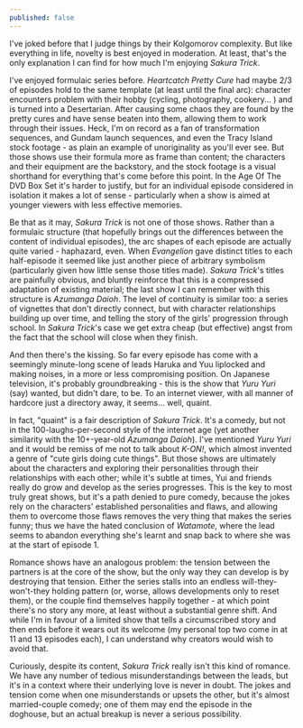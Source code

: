 ```yaml
---
published: false
---
```


I've joked before that I judge things by their Kolgomorov complexity. But like everything in life, novelty is best enjoyed in moderation. At least, that's the only explanation I can find for how much I'm enjoying *Sakura Trick*.

I've enjoyed formulaic series before. *Heartcatch Pretty Cure* had maybe 2/3 of episodes hold to the same template (at least until the final arc): character encounters problem with their hobby (cycling, photography, cookery... ) and is turned into a Desertarian. After causing some chaos they are found by the pretty cures and have sense beaten into them, allowing them to work through their issues. Heck, I'm on record as a fan of transformation sequences, and Gundam launch sequences, and even the Tracy Island stock footage - as plain an example of unoriginality as you'll ever see. But those shows use their formula more as frame than content; the characters and their equipment are the backstory, and the stock footage is a visual shorthand for everything that's come before this point. In the Age Of The DVD Box Set it's harder to justify, but for an individual episode considered in isolation it makes a lot of sense - particularly when a show is aimed at younger viewers with less effective memories.

Be that as it may, *Sakura Trick* is not one of those shows. Rather than a formulaic structure (that hopefully brings out the differences between the content of individual episodes), the arc shapes of each episode are actually quite varied - haphazard, even. When *Evangelion* gave distinct titles to each half-episode it seemed like just another piece of arbitrary symbolism (particularly given how little sense those titles made). *Sakura Trick*'s titles are painfully obvious, and bluntly reinforce that this is a compressed adaptation of existing material; the last show I can remember with this structure is *Azumanga Daioh*. The level of continuity is similar too: a series of vignettes that don't directly connect, but with character relationships building up over time, and telling the story of the girls' progression through school. In *Sakura Trick*'s case we get extra cheap (but effective) angst from the fact that the school will close when they finish.

And then there's the kissing. So far every episode has come with a seemingly minute-long scene of leads Haruka and Yuu liplocked and making noises, in a more or less compromising position. On Japanese television, it's probably groundbreaking - this is the show that *Yuru Yuri* (say) wanted, but didn't dare, to be. To an internet viewer, with all manner of hardcore just a directory away, it seems... well, quaint.

In fact, "quaint" is a fair description of *Sakura Trick*. It's a comedy, but not in the 100-laughs-per-second style of the internet age (yet another similarity with the 10+-year-old *Azumanga Daioh*). I've mentioned *Yuru Yuri* and it would be remiss of me not to talk about *K-ON!*, which almost invented a genre of "cute girls doing cute things". But those shows are ultimately about the characters and exploring their personalities through their relationships with each other; while it's subtle at times, Yui and friends really do grow and develop as the series progresses. This is the key to most truly great shows, but it's a path denied to pure comedy, because the jokes rely on the characters' established personalities and flaws, and allowing them to overcome those flaws removes the very thing that makes the series funny; thus we have the hated conclusion of *Watamote*, where the lead seems to abandon everything she's learnt and snap back to where she was at the start of episode 1.

Romance shows have an analogous problem: the tension between the partners is at the core of the show, but the only way they can develop is by destroying that tension. Either the series stalls into an endless will-they-won't-they holding pattern (or, worse, allows developments only to reset them), or the couple find themselves happily together - at which point there's no story any more, at least without a substantial genre shift. And while I'm in favour of a limited show that tells a circumscribed story and then ends before it wears out its welcome (my personal top two come in at 11 and 13 episodes each), I can understand why creators would wish to avoid that.

Curiously, despite its content, *Sakura Trick* really isn't this kind of romance. We have any number of tedious misunderstandings between the leads, but it's in a context where their underlying love is never in doubt. The jokes and tension come when one misunderstands or upsets the other, but it's almost married-couple comedy; one of them may end the episode in the doghouse, but an actual breakup is never a serious possibility.